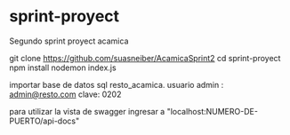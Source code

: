 # sprint-proyect

Segundo sprint proyect acamica

git clone https://github.com/suasneiber/AcamicaSprint2
cd sprint-proyect
npm install
nodemon index.js

importar base de datos sql resto_acamica.
usuario admin : admin@resto.com
clave: 0202

para utilizar la vista de swagger ingresar a "localhost:NUMERO-DE-PUERTO/api-docs"
